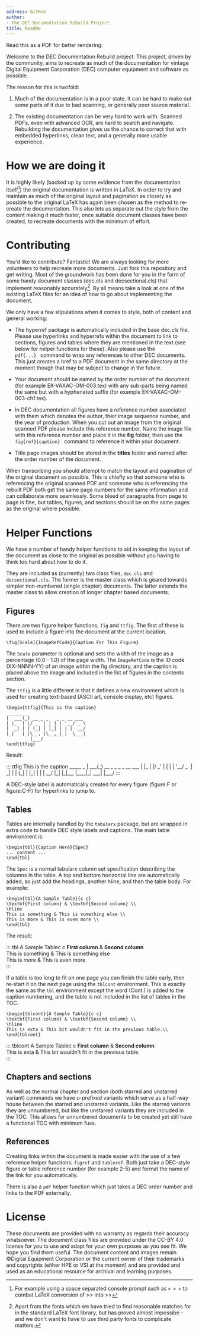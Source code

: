 ```yaml
---
address: GitHub
author:
- The DEC Documentation Rebuild Project
title: ReadMe
---
```


Read this as a PDF for better rendering:

Welcome to the DEC Documentation Rebuild project. This project, driven
by the community, aims to recreate as much of the documentation for
vintage Digital Equipment Corporation (DEC) computer equipment and
software as possible.

The reason for this is twofold:

1.  Much of the documentation is in a poor state. It can be hard to make
    out some parts of it due to bad scanning, or generally poor source
    material.

2.  The existing documentation can be very hard to work with. Scanned
    PDFs, even with advanced OCR, are hard to search and navigate.
    Rebuilding the documentation gives us the chance to correct that
    with embedded hyperlinks, clean text, and a generally more usable
    experience.

# How we are doing it

It is highly likely (backed up by some evidence from the documentation
itself[^1]) the original documentation is written in LaTeX. In order to
try and maintain as much of the original layout and pagination as
closely as possible to the original LaTeX has again been chosen as the
method to re-create the documentation. This also lets us separate out
the style from the content making it much faster, once suitable document
classes have been created, to recreate documents with the minimum of
effort.

# Contributing

You'd like to contribute? Fantastic! We are always looking for more
volunteers to help recreate more documents. Just fork this repository
and get writing. Most of the groundwork has been done for you in the
form of some handy document classes (dec.cls and decsectional.cls) that
implement reasonably accurately[^2]. By all means take a look at one of
the existing LaTeX files for an idea of how to go about implementing the
document.

We only have a few stipulations when it comes to style, both of content
and general working:

-   The hyperref package is automatically included in the base dec.cls
    file. Please use hyperlinks and hyperrefs within the document to
    link to sections, figures and tables where they are mentioned in the
    text (see below for helper functions for these). Also please use the
    \
    `pdf{...} ` command to wrap any references to other DEC documents.
    This just creates a href to a PDF document in the same directory at
    the moment though that may be subject to change in the future.

-   Your document should be named by the order number of the document
    (for example EK-VAXAC-OM-003.tex) with any sub-parts being named the
    same but with a hyphenated suffix (for example
    EK-VAXAC-OM-003-ch1.tex).

-   In DEC documentation all figures have a reference number associated
    with them which denotes the author, their image sequence number, and
    the year of production. When you cut out an image from the original
    scanned PDF please include this reference number. Name the image
    file with this reference number and place it in the **fig** folder,
    then use the \
    `fig{ref}{caption} ` command to reference it within your document.

-   Title page images should be stored in the **titles** folder and
    named after the order number of the document.

When transcribing you should attempt to match the layout and pagination
of the original document as possible. This is chiefly so that someone
who is referencing the original scanned PDF and someone who is
referencing the rebuilt PDF both get the same page numbers for the same
information and can collaborate more seamlessly. Some bleed of
paragraphs from page to page is fine, but tables, figures, and sections
should be on the same pages as the original where possible.

# Helper Functions

We have a number of handy helper functions to aid in keeping the layout
of the document as close to the original as possible without you having
to think too hard about how to do it.

They are included as (currently) two class files, `dec.cls` and
`decsectional.cls`. The former is the master class which is geared
towards simpler non-numbered (single chapter) documents. The latter
extends the master class to allow creation of longer chapter based
documents.

## Figures

There are two figure helper functions, `fig` and `ttfig`. The first of
these is used to include a figure into the document at the current
location.

    \fig[Scale]{ImageRefCode}{Caption For This Figure}

The `Scale` parameter is optional and sets the width of the image as a
percentage (0.0 - 1.0) of the page width. The `ImageRefCode` is the ID
code (XX-NNNN-YY) of an image within the fig directory, and the caption
is placed above the image and included in the list of figures in the
contents section.

The `ttfig` is a little different in that it defines a new environment
which is used for creating text-based (ASCII art, console display, etc)
figures.

    \begin{ttfig}{This is the caption}
     _____ _                      
    |  ___(_) __ _ _   _ _ __ ___ 
    | |_  | |/ _` | | | | '__/ _ \
    |  _| | | (_| | |_| | | |  __/
    |_|   |_|\__, |\__,_|_|  \___|
             |___/ 
    \end{ttfig}

Result:

::: ttfig
This is the caption \_\_\_\_\_ \_ \| \_\_\_(\_) \_\_ \_ \_ \_ \_ \_\_
\_\_\_ \| \|\_ \| \|/ \_' \| \| \| \| '\_\_/ \_  \| \_\| \| \| (\_\| \|
\|\_\| \| \| \| \_\_/ \|\_\| \|\_\|\_\_, \|\_\_,\_\|\_\| \_\_\_\|
\|\_\_\_/
:::

A DEC-style label is automatically created for every figure (figure:F or
figure:C-F) for hyperlinks to jump to.

## Tables

Tables are internally handled by the `tabularx` package, but are wrapped
in extra code to handle DEC style labels and captions. The main table
environment is:

    \begin{tbl}{Caption Here}{Spec}
    ... content ...
    \end{tbl}

The `Spec` is a normal tabularx column set specification describing the
columns in the table. A top and bottom horizontal line are automatically
added, so just add the headings, another hline, and then the table body.
For example:

    \begin{tbl}{A Sample Table}{c c}
    \textbf{First column} & \textbf{Second column} \\
    \hline
    This is something & This is something else \\
    This is more & This is even more \\
    \end{tbl}

The result:

::: tbl
A Sample Tablec c **First column** & **Second column**\
This is something & This is something else\
This is more & This is even more\
:::

If a table is too long to fit on one page you can finish the table
early, then re-start it on the next page using the `tblcont`
environment. This is exactly the same as the `tbl` environment except
the word (Cont.) is added to the caption numbering, and the table is not
included in the list of tables in the TOC.

    \begin{tblcont}{A Sample Table}{c c}
    \textbf{First column} & \textbf{Second column} \\
    \hline
    This is exta & This bit wouldn't fit in the previous table.\\
    \end{tblcont}

::: tblcont
A Sample Tablec c **First column** & **Second column**\
This is exta & This bit wouldn't fit in the previous table.\
:::

## Chapters and sections

As well as the normal chapter and section (both starred and unstarred
variant) commands we have u-prefixed variants which serve as a half-way
house between the starred and unstarred variants. Like the starred
variants they are unnumbered, but like the unstarred variants they are
included in the TOC. This allows for unnumbered documents to be created
yet still have a functional TOC with minimum fuss.

## References

Creating links within the document is made easier with the use of a few
reference helper functions: `figref` and `tableref`. Both just take a
DEC-style figure or table reference number (for example 2-5) and format
the name of the link for you automatically.

There is also a `pdf` helper function which just takes a DEC order
number and links to the PDF externally.

# License

These documents are provided with no warranty as regards their accuracy
whatsoever. The document class files are provided under the CC-BY 4.0
license for you to use and adapt for your own purposes as you see fit.
We hope you find them useful. The document content and images remain
©Digital Equipment Corporation or the current owner of their trademarks
and copyrights (either HPE or VSI at the moment) and are provided and
used as an educational resource for archival and learning purposes.

[^1]: For example using a space separated console prompt such as `> > >`
    to combat LaTeX conversion of \>\> into \>\>

[^2]: Apart from the fonts which we have tried to find reasonable
    matches for in the standard LaTeX font library, but has proved
    almost impossibe - and we don't want to have to use third party
    fonts to complicate matters.

